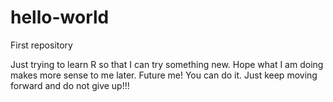 # hello-world
First repository

Just trying to learn R so that I can try something new. Hope what I am doing makes more sense to me later.
Future me! You can do it. Just keep moving forward and do not give up!!!
